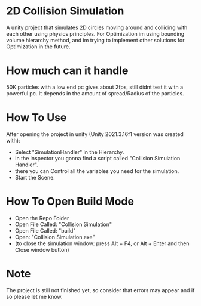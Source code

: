 # 2D Collision Simulation
A unity project that simulates 2D circles moving around and colliding with each other using physics principles.
For Optimization im using bounding volume hierarchy method,
and im trying to implement other solutions for Optimization in the future.

# How much can it handle
50K particles with a low end pc gives about 2fps, still didnt test it with a powerful pc.
It depends in the amount of spread/Radius of the particles.

# How To Use
After opening the project in unity (Unity 2021.3.16f1 version was created with):
* Select "SimulationHandler" in the Hierarchy.
* in the inspector you gonna find a script called "Collision Simulation Handler".
* there you can Control all the variables you need for the simulation.
* Start the Scene.
# How To Open Build Mode
* Open the Repo Folder
* Open File Called: "Collision Simulation"
* Open File Called: "build"
* Open: "Collision Simulation.exe"
* (to close the simulation window: press Alt + F4, or Alt + Enter and then Close window button)

# Note
The project is still not finished yet, so consider that errors may appear and if so please let me know.
